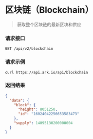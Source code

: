 # 区块链（Blockchain）

> 获取整个区块链的最新区块和供应

### 请求接口

```text
GET /api/v2/blockchain
```

### 请求示例

```shell
curl https://api.ark.io/api/blockchain
```

### 返回结果

```json
{
  "data": {
    "block": {
      "height": 8051250,
      "id": "16024042256653583473"
    },
    "supply": 14095130200000004
  }
}
```







